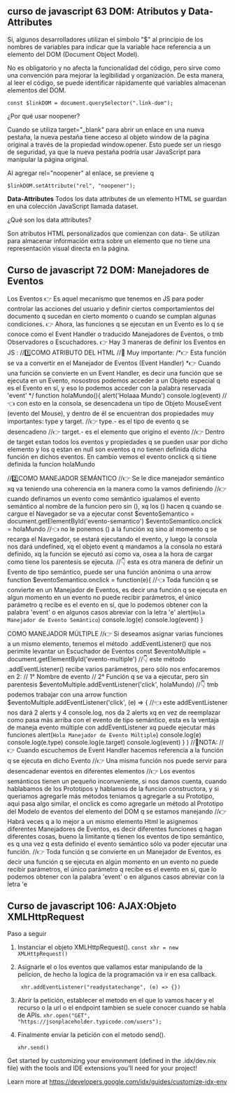 ## curso de javascript 63 DOM: Atributos y Data-Attributes

Sí, algunos desarrolladores utilizan el símbolo "$" al principio de los nombres de variables para indicar que la variable hace referencia a un elemento del DOM (Document Object Model).

No es obligatorio y no afecta la funcionalidad del código, pero sirve como una convención para mejorar la legibilidad y organización. De esta manera, al leer el código, se puede identificar rápidamente qué variables almacenan elementos del DOM.

`const $linkDOM = document.querySelector(".link-dom");`

¿Por qué usar noopener?

Cuando se utiliza target="\_blank" para abrir un enlace en una nueva pestaña, la nueva pestaña tiene acceso al objeto window de la página original a través de la propiedad window.opener. Esto puede ser un riesgo de seguridad, ya que la nueva pestaña podría usar JavaScript para manipular la página original.

Al agregar rel="noopener" al enlace, se previene q

`$linkDOM.setAttribute("rel", "noopener");`

**Data-Attributes**
Todos los data attributes de un elemento HTML se guardan en una colección JavaScript llamada dataset.

¿Qué son los data attributes?

Son atributos HTML personalizados que comienzan con data-. Se utilizan para almacenar información extra sobre un elemento que no tiene una representación visual directa en la página.

## Curso de javascript 72 DOM: Manejadores de Eventos

Los Eventos
👉 Es aquel mecanismo que tenemos en JS para poder controlar las acciones del usuario
y definir ciertos comportamientos del documento q sucedan en cierto momento o cuando se
cumplan algunas condiciones.
👉 Ahora, las funciones q se ejecutan en un Evento es lo q se conoce como el Event
Handler o traducido Manejadores de Eventos, o tmb Observadores o Escuchadores.
👉 Hay 3 maneras de definir los Eventos en JS :
//1️⃣COMO ATRIBUTO DEL HTML
//👀 Muy importante:
/*👉 Esta función se va a convertir en el Manejador de Eventos (Event Handler)
*👉 Cuando una función se convierte en un Event Handler, es decir una función que se
ejecuta en un Evento, nosostros podemos acceder a un Objeto especial q es el Evento en
sí, y eso lo podemos acceder con la palabra reservada 'event'
\*/
function holaMundo(){
alert('Holaaa Mundo')
console.log(event) //👈 con esto en la consola, se desencadena un tipo de Objeto
MouseEvent (evento del Mouse), y dentro de él se encuentran dos propiedades muy
importantes: type y target.
//👉 type.- es el tipo de evento q se desencadeno
//👉 target.- es el elemento que origino el evento
//👉 Dentro de target estan todos los eventos y propiedades q se pueden usar por dicho
elemento y los q estan en null son eventos q no tienen definida dicha función en dichos
eventos. En cambio vemos el evento onclick q si tiene definida la funcion holaMundo

//2️⃣COMO MANEJADOR SEMÁNTICO
//👉 Se le dice manejador semántico xq va teniendo una coherencia en la manera como la
vamos definiendo
//👉 cuando definamos un evento como semántico igualamos el evento semántico al
nombre de la funcion pero sin (), xq los () hacen q cuando se cargue el Navegador se va a
ejecutar
const $eventoSemantico = document.getElementById('evento-semantico')
$eventoSemantico.onclick = holaMundo //👈 no le ponemos () a la función xq sino al
momento q se recarga el Navegador, se estará ejecutando el evento, y luego la consola nos
dará undefined, xq el objeto event q mandamos a la consola no estará definido, xq la
función se ejecutó asi como va, osea a la hora de cargar como tiene los parentesis se
ejecuta.
//👇 esta es otra manera de definir un Evento de tipo semántico, puede ser una función
anónima o una arrow function
$eventoSemantico.onclick = function(e){ //👈 Toda función q se convierte en un
Manejador de Eventos, es decir una función q se ejecuta en algun momento en un evento
no puede recibir parámetros, el único parámetro q recibe es el evento en sí, que lo podemos
obtener con la palabra 'event' o en algunos casos abreviar con la letra 'e'
alert(`Hola Manejador de Evento Semántico`)
console.log(e)
console.log(event)
}

COMO MANEJADOR MÚLTIPLE
//👉 Si deseamos asignar varias funciones a un mismo elemento, tenemos el método
.addEventListener() que nos perimite levantar un Escuchador de Eventos
const $eventoMultiple = document.getElementById('evento-multiple')
//👇 este método .addEventListener() recibe varios parámetros, pero sólo nos
enfocaremos en 2:
// 1° Nombre de evento
// 2° Función q se va a ejecutar, pero sin parentesis
$eventoMultiple.addEventListener('click', holaMundo)
//👇 tmb podemos trabajar con una arrow function
$eventoMultiple.addEventListener('click', (e) => { //👈 este addEventListener nos dará 2
alerts y 4 console.log, nos da 2 alerts xq en vez de reemplazar como pasa más arriba con el
evento de tipo semántico, esta es la ventaja de maneja evento múltiple con
addEventListener xq puede ejecutar más funciones
alert(`Hola Manejador de Evento Múltiple`)
console.log(e)
console.log(e.type)
console.log(e.target)
console.log(event)
} )
//📝NOTA:
//👉 Cuando escuchemos de Event Handler hacemos referencia a la función q se ejecuta
en dicho Evento
//👉 Una misma función nos puede servir para desencadenar eventos en diferentes
elementos
//👉 Los eventos semánticos tienen un pequeño inconveniente, si nos damos cuenta,
cuando hablabamos de los Prototipos y hablamos de la funcion constructora, y si queriamos
agregarle más métodos teniamos q agregarle a su Prototipo, aqui pasa algo similar, el
onclick es como agregarle un método al Prototipo del Modelo de eventos del elemento del
DOM q se estamos manejando
//👉 Habrá veces q a lo mejor a un mismo elemento Html le asignemos diferentes
Manejadores de Eventos, es decir diferentes funciones q hagan diferentes cosas, bueno la
limitante q tienen los eventos de tipo semántico, es q una vez q esta definido el evento
semántico sólo va poder ejecutar una función.
//👉 Toda función q se convierte en un Manejador de Eventos, es decir una función q se
ejecuta en algún momento en un evento no puede recibir parámetros, el único parámetro q
recibe es el evento en sí, que lo podemos obtener con la palabra 'event' o en algunos casos
abreviar con la letra 'e

## Curso de javascript 106: AJAX:Objeto XMLHttpRequest

Paso a seguir

1. Instanciar el objeto XMLHttpRequest().
   `const xhr = new XMLHttpRequest() `
   
2. Asignarle el o los eventos que vallamos estar manipulando de la pelicion, de hecho la logica de la programación va ir en esa callback.

   ` xhr.addEventListener("readystatechange", (e) => {})`
3. Abrir la petición, establecer el metodo en el que lo vamos hacer y el recurso o la url o el endpoint tambien se suele conocer cuando se habla de APIs.
   `xhr.open("GET", "https://jsonplaceholder.typicode.com/users"); `
4. Finalmente enviar la petición con el metodo send().

   `xhr.send() `


Get started by customizing your environment (defined in the .idx/dev.nix file) with the tools and IDE extensions you'll need for your project!

Learn more at https://developers.google.com/idx/guides/customize-idx-env